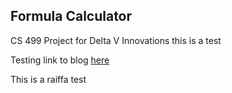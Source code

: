 ## Formula Calculator
CS 499 Project for Delta V Innovations
this is a test

Testing link to blog [here](https://raiffas.github.io/FormulaCalculator/blogHonor)

This is a raiffa test
